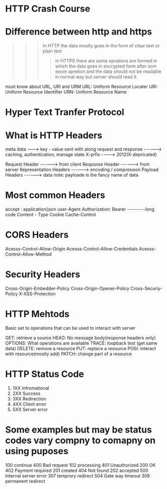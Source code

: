# HTTP  Crash Course
# Difference between http and https
 >>>  In HTTP the data mostly goes in the form of clear text or plain text
 >>>> In HTTPS there are some oprations are formed in which the data goes in encrypted form after som exore apretion
 and the data should not be readable in normal way but server should read it.

must know about URL, URI and URM
URL: Uniform Resource Locater
URI: Uniform Resource Identifier
URN: Uniform Resource Name
# Hyper Text Tranfer Protocol
# What is HTTP Headers
meta data    ---> key - value     sent with along request and response
    ------> caching, authentication, manage state           X-prfix ----> 2012(X-depricated)


   Request Header             ------> from client
   Response Header          ------>    from server
   Representation Headers   ------>  encoding / compression
   Payload Headers            ------>  data     note: payloade is the fancy name of data
  
# Most common Headers
accept : application/json
user-Agent
Authorization: Bearer ---------long code
Content - Type
Cookie
Cache-Control

# CORS Headers
Acesss-Control-Allow-Origin
Acesss-Control-Allow-Credentials
Acesss-Control-Allow-Method


# Security Headers
Cross-Origin-Embedder-Policy
Cross-Origin-Opener-Policy
Cross-Securiy-Policy
X-XSS-Protection



# HTTP Mehtods
Basic set to operations that can be used to interact with server

GET: retrieve a source
HEAD: No message body(response headers only)
OPTIONS: What operations are available
TRACE: loopback test (get same data)
DELETE: remove a resource
PUT: replace a resource
POSI: interact with resource(mostly add)
PATCH: change part of a resource

# HTTP Status Code

1.   1XX    Infromational
2.   2XX    Success
3.   3XX    Redirection
4.   4XX    Client error
5.   5XX    Server error

# Some examples but may be status codes vary compny to comapny on using puposes
100  continue                   400 Bad request
102 processing                  401 Unauthorized
200 OK                          402 Payment required
201  created                    404 Not found
202  accepted                   500 Internal server error
307 temprory redirect              504 Gate way timeout
308 permanent redirect